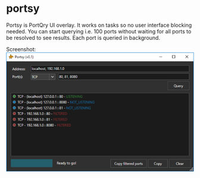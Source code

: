# portsy
Portsy is PortQry UI overlay. It works on tasks so no user interface blocking needed. You can start querying i.e. 100 ports without waiting for all ports to be resolved to see results. Each port is queried in background.

Screenshot:
![alt text](Portsy.png)

